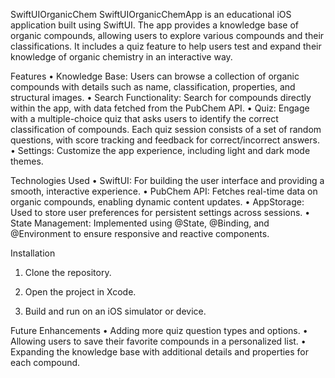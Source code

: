 SwiftUIOrganicChem
SwiftUIOrganicChemApp is an educational iOS application built using SwiftUI. The app provides a knowledge base of organic compounds, allowing users to explore various compounds and their classifications. It includes a quiz feature to help users test and expand their knowledge of organic chemistry in an interactive way.


Features
• Knowledge Base: Users can browse a collection of organic compounds with details such as name, classification, properties, and structural images.
• Search Functionality: Search for compounds directly within the app, with data fetched from the PubChem API.
• Quiz: Engage with a multiple-choice quiz that asks users to identify the correct classification of compounds. Each quiz session consists of a set of random questions, with score tracking and feedback for correct/incorrect answers.
• Settings: Customize the app experience, including light and dark mode themes.


Technologies Used
• SwiftUI: For building the user interface and providing a smooth, interactive experience.
• PubChem API: Fetches real-time data on organic compounds, enabling dynamic content updates.
• AppStorage: Used to store user preferences for persistent settings across sessions.
• State Management: Implemented using @State, @Binding, and @Environment to ensure responsive and reactive components.

Installation

1. Clone the repository.

2. Open the project in Xcode.

3. Build and run on an iOS simulator or device.

Future Enhancements
• Adding more quiz question types and options.
• Allowing users to save their favorite compounds in a personalized list.
• Expanding the knowledge base with additional details and properties for each compound.

